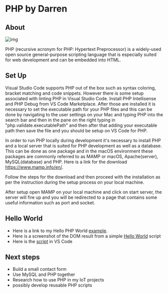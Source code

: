 # PHP by Darren

## About
![img](https://chocolatey.org/content/packageimages/php.7.2.3.svg)

PHP (recursive acronym for PHP: Hypertext Preprocessor) is a widely-used open source general-purpose scripting language that is especially suited for web development and can be embedded into HTML.

## Set Up
Visual Studio Code supports PHP out of the box such as syntax coloring, bracket matching and code snippets. However there is some setup associated with linting PHP in Visual Studio Code. Install PHP Intellisense and PHP Debug from VS Code Marketplace.  After those are installed it is necessary to set the executable path for your PHP files and this can be done by navigating to the user settings on your Mac and typing PHP into the search bar and then in the pane on the right typing in "php.validate.executablePath" and then after that adding your executable path then save the file and you should be setup on VS Code for PHP.  

In order to run PHP locally during development it's necessary to install PHP and a local server that is suited for PHP development as well as a database.  This can be done as one package and in the macOS environment these packages are commonly referred to as MAMP or macOS, Apache(server), MySQL(database) and PHP.  Here is a link for the download https://www.mamp.info/en/.

Follow the steps for the download and then proceed with the installation as per the instruction during the setup process on your local machine.

After setup open MAMP on your local machine and click on start server, the server will fire up and you will be redirected to a page that contains some useful information such as port and socket.

## Hello World

- Here is a link to my Hello PHP World [example](https://github.com/darrenrector91/hello-php).
- Here is a screenshot of the DOM result from a simple [Hello World](https://i.imgur.com/c7sZr4N.png) script 
- Here is the [script](https://i.imgur.com/4E1wKBP.png) in VS Code 

## Next steps

- Build a small contact form 
- Use MySQL and PHP together
- Research how to use PHP in my IoT projects
- possibly develop reusable PHP scripts


